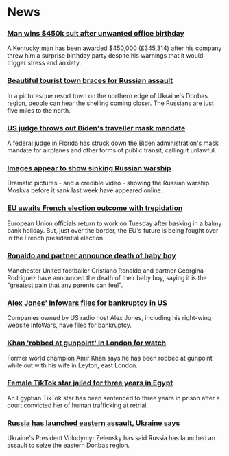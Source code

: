 # News
### [Man wins $450k suit after unwanted office birthday](https://www.bbc.com/news/world-us-canada-61141421)
A Kentucky man has been awarded $450,000 (£345,314) after his company threw him a surprise birthday party despite his warnings that it would trigger stress and anxiety. 
### [Beautiful tourist town braces for Russian assault](https://www.bbc.com/news/world-europe-61139415)
In a picturesque resort town on the northern edge of Ukraine's Donbas region, people can hear the shelling coming closer. The Russians are just five miles to the north. 
### [US judge throws out Biden's traveller mask mandate](https://www.bbc.com/news/world-us-canada-61145045)
A federal judge in Florida has struck down the Biden administration's mask mandate for airplanes and other forms of public transit, calling it unlawful. 
### [Images appear to show sinking Russian warship](https://www.bbc.com/news/world-europe-61141118)
Dramatic pictures - and a credible video - showing the Russian warship Moskva before it sank last week have appeared online.
### [EU awaits French election outcome with trepidation](https://www.bbc.com/news/world-europe-61144679)
European Union officials return to work on Tuesday after basking in a balmy bank holiday. But, just over the border, the EU's future is being fought over in the French presidential election.
### [Ronaldo and partner announce death of baby boy](https://www.bbc.com/sport/football/61143808)
Manchester United footballer Cristiano Ronaldo and partner Georgina Rodriguez have announced the death of their baby boy, saying it is the "greatest pain that any parents can feel".
### [Alex Jones' Infowars files for bankruptcy in US](https://www.bbc.com/news/business-61142905)
Companies owned by US radio host Alex Jones, including his right-wing website InfoWars, have filed for bankruptcy.
### [Khan 'robbed at gunpoint' in London for watch](https://www.bbc.com/sport/boxing/61145668)
Former world champion Amir Khan says he has been robbed at gunpoint while out with his wife in Leyton, east London.
### [Female TikTok star jailed for three years in Egypt](https://www.bbc.com/news/world-middle-east-61139566)
An Egyptian TikTok star has been sentenced to three years in prison after a court convicted her of human trafficking at retrial.
### [Russia has launched eastern assault, Ukraine says](https://www.bbc.com/news/world-europe-61145578)
Ukraine's President Volodymyr Zelensky has said Russia has launched an assault to seize the eastern Donbas region. 
